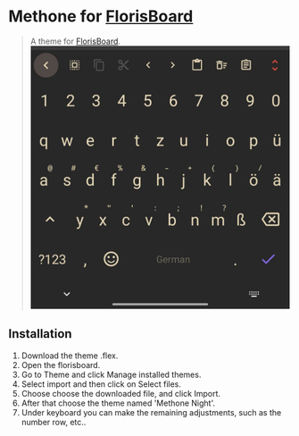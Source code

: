 # Methone for [FlorisBoard](https://github.com/florisboard/florisboard)
> A theme for [FlorisBoard](https://github.com/florisboard/florisboard).
![Screenshot](assets/methone_theme.jpg)

## Installation
1. Download the theme .flex. 
2. Open the florisboard.
3. Go to Theme and click Manage installed themes.
4. Select import and then click on Select files.
5. Choose choose the downloaded file, and click Import.
6. After that choose the theme named 'Methone Night'.
7. Under keyboard you can make the remaining adjustments, such as the number row, etc..
